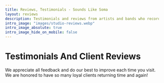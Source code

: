 ```yaml
---
title: Reviews, Testimonials - Sounds Like Soma
layout: reviews
description: Testimonials and reviews from artists and bands who record with us. We value all feedback and make changes daily to match your expectations
intro_image: "images/studio-reviews.webp"
intro_image_absolute: true
intro_image_hide_on_mobile: false
---
```


# Testimonials And Client Reviews

We appreciate all feedback and do our best to improve each time you visit. We are honored to have so many loyal clients returning time and again!